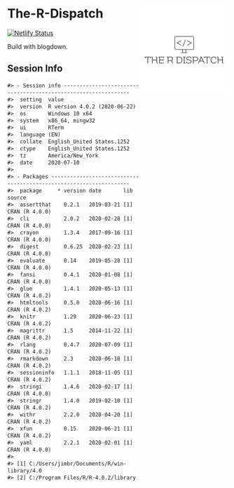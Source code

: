 
<!-- README.md is generated from README.Rmd. Please edit that file -->

# The-R-Dispatch <img src="static/images/rdispatch.png" align="right" />

<!-- badges: start -->

[![Netlify
Status](https://api.netlify.com/api/v1/badges/b8d9532b-dc4b-499d-8ab3-9da1804eb533/deploy-status)](https://app.netlify.com/sites/therdispatch/deploys)
<!-- badges: end -->

Build with blogdown.

## Session Info

    #> - Session info ---------------------------------------------------------------
    #>  setting  value                       
    #>  version  R version 4.0.2 (2020-06-22)
    #>  os       Windows 10 x64              
    #>  system   x86_64, mingw32             
    #>  ui       RTerm                       
    #>  language (EN)                        
    #>  collate  English_United States.1252  
    #>  ctype    English_United States.1252  
    #>  tz       America/New_York            
    #>  date     2020-07-10                  
    #> 
    #> - Packages -------------------------------------------------------------------
    #>  package     * version date       lib source        
    #>  assertthat    0.2.1   2019-03-21 [1] CRAN (R 4.0.0)
    #>  cli           2.0.2   2020-02-28 [1] CRAN (R 4.0.0)
    #>  crayon        1.3.4   2017-09-16 [1] CRAN (R 4.0.0)
    #>  digest        0.6.25  2020-02-23 [1] CRAN (R 4.0.0)
    #>  evaluate      0.14    2019-05-28 [1] CRAN (R 4.0.0)
    #>  fansi         0.4.1   2020-01-08 [1] CRAN (R 4.0.0)
    #>  glue          1.4.1   2020-05-13 [1] CRAN (R 4.0.2)
    #>  htmltools     0.5.0   2020-06-16 [1] CRAN (R 4.0.2)
    #>  knitr         1.29    2020-06-23 [1] CRAN (R 4.0.2)
    #>  magrittr      1.5     2014-11-22 [1] CRAN (R 4.0.2)
    #>  rlang         0.4.7   2020-07-09 [1] CRAN (R 4.0.2)
    #>  rmarkdown     2.3     2020-06-18 [1] CRAN (R 4.0.2)
    #>  sessioninfo   1.1.1   2018-11-05 [1] CRAN (R 4.0.2)
    #>  stringi       1.4.6   2020-02-17 [1] CRAN (R 4.0.0)
    #>  stringr       1.4.0   2019-02-10 [1] CRAN (R 4.0.2)
    #>  withr         2.2.0   2020-04-20 [1] CRAN (R 4.0.2)
    #>  xfun          0.15    2020-06-21 [1] CRAN (R 4.0.2)
    #>  yaml          2.2.1   2020-02-01 [1] CRAN (R 4.0.0)
    #> 
    #> [1] C:/Users/jimbr/Documents/R/win-library/4.0
    #> [2] C:/Program Files/R/R-4.0.2/library
